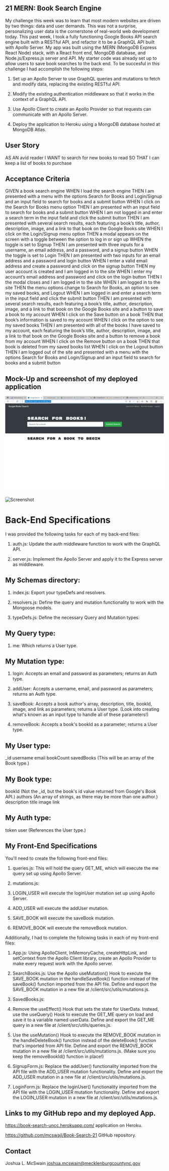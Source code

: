 ## 21 MERN: Book Search Engine
My challenge this week was to learn that most modern websites are driven by two things: data and user demands. This was not a surprise, personalizing user data is the cornerstone of real-world web development today. 
This past week, I took a fully functioning Google Books API search engine built with a RESTful API, and refactor it to be a GraphQL API built with Apollo Server. My app was built using the MERN (MongoDB Express React Node) stack, with a React front end, MongoDB database, and Node.js/Express.js server and API. My starter code was already set up to allow users to save book searches to the back end.
To be succesful in this challenge I had accomplish the following steps:

1. Set up an Apollo Server to use GraphQL queries and mutations to fetch and modify data, replacing the existing RESTful API.

2. Modify the existing authentication middleware so that it works in the context of a GraphQL API.

3. Use Apollo Client to create an Apollo Provider so that requests can communicate with an Apollo Server.

4. Deploy the application to Heroku using a MongoDB database hosted at MongoDB Atlas.

## User Story
AS AN avid reader
I WANT to search for new books to read
SO THAT I can keep a list of books to purchase

## Acceptance Criteria
GIVEN a book search engine
WHEN I load the search engine
THEN I am presented with a menu with the options Search for Books and Login/Signup and an input field to search for books and a submit button
WHEN I click on the Search for Books menu option
THEN I am presented with an input field to search for books and a submit button
WHEN I am not logged in and enter a search term in the input field and click the submit button
THEN I am presented with several search results, each featuring a book’s title, author, description, image, and a link to that book on the Google Books site
WHEN I click on the Login/Signup menu option
THEN a modal appears on the screen with a toggle between the option to log in or sign up
WHEN the toggle is set to Signup
THEN I am presented with three inputs for a username, an email address, and a password, and a signup button
WHEN the toggle is set to Login
THEN I am presented with two inputs for an email address and a password and login button
WHEN I enter a valid email address and create a password and click on the signup button
THEN my user account is created and I am logged in to the site
WHEN I enter my account’s email address and password and click on the login button
THEN I the modal closes and I am logged in to the site
WHEN I am logged in to the site
THEN the menu options change to Search for Books, an option to see my saved books, and Logout
WHEN I am logged in and enter a search term in the input field and click the submit button
THEN I am presented with several search results, each featuring a book’s title, author, description, image, and a link to that book on the Google Books site and a button to save a book to my account
WHEN I click on the Save button on a book
THEN that book’s information is saved to my account
WHEN I click on the option to see my saved books
THEN I am presented with all of the books I have saved to my account, each featuring the book’s title, author, description, image, and a link to that book on the Google Books site and a button to remove a book from my account
WHEN I click on the Remove button on a book
THEN that book is deleted from my saved books list
WHEN I click on the Logout button
THEN I am logged out of the site and presented with a menu with the options Search for Books and Login/Signup and an input field to search for books and a submit button  

## Mock-Up  and screenshot of my deployed application
![screenshot](./images/screenshot.jpg)

![Screenshot](./images/Gif.gif)


# Back-End Specifications
I was provided the following tasks for each of my back-end files:


1. auth.js: Update the auth middleware function to work with the GraphQL API.

2. server.js: Implement the Apollo Server and apply it to the Express server as middleware.

## My Schemas directory:

1. index.js: Export your typeDefs and resolvers.

2. resolvers.js: Define the query and mutation functionality to work with the Mongoose models.

3. typeDefs.js: Define the necessary Query and Mutation types:

## My Query type:

1. me: Which returns a User type.

## My Mutation type:

1. login: Accepts an email and password as parameters; returns an Auth type.


2. addUser: Accepts a username, email, and password as parameters; returns an Auth type.


3. saveBook: Accepts a book author's array, description, title, bookId, image, and link as  parameters; returns a User type. (Look into creating what's known as an input type to handle all of these parameters!)

4. removeBook: Accepts a book's bookId as a parameter; returns a User type.

## My User type:

_id
username
email
bookCount
savedBooks (This will be an array of the Book type.)

## My Book type:

bookId (Not the _id, but the book's id value returned from Google's Book API.)
authors (An array of strings, as there may be more than one author.)
description
title
image
link

## My Auth type:

token
user (References the User type.)


## My Front-End Specifications
You'll need to create the following front-end files:


1. queries.js: This will hold the query GET_ME, which will execute the me query set up using Apollo Server.

2. mutations.js:

3. LOGIN_USER will execute the loginUser mutation set up using Apollo Server.

4. ADD_USER will execute the addUser mutation.

5. SAVE_BOOK will execute the saveBook mutation.

6. REMOVE_BOOK will execute the removeBook mutation.

Additionally, I had to complete the following tasks in each of my front-end files:


1. App.js: Using ApolloClient, InMemoryCache, createHttpLink, and setContext from the Apollo Client library, create an Apollo Provider to make every request work with the Apollo server.

2. SearchBooks.js:
Use the Apollo useMutation() Hook to execute the SAVE_BOOK mutation in the handleSaveBook() function instead of the saveBook() function imported from the API file. Define and export the SAVE_BOOK mutation in a new file at /client/src/utils/mutations.js.


3. SavedBooks.js:

4. Remove the useEffect() Hook that sets the state for UserData.
Instead, use the useQuery() Hook to execute the GET_ME query on load and save it to a variable named userData. Define and export the GET_ME query in a new file at /client/src/utils/queries.js.

5. Use the useMutation() Hook to execute the REMOVE_BOOK mutation in the handleDeleteBook() function instead of the deleteBook() function that's imported from API file. Define and export the REMOVE_BOOK mutation in a new file at /client/src/utils/mutations.js. (Make sure you keep the removeBookId() function in place!)

6. SignupForm.js: Replace the addUser() functionality imported from the API file with the ADD_USER mutation functionality. Define and export the ADD_USER mutation in a new file at /client/src/utils/mutations.js.

7. LoginForm.js: Replace the loginUser() functionality imported from the API file with the LOGIN_USER mutation functionality. Define and export the LOGIN_USER mutation in a new file at /client/src/utils/mutations.js.

## Links to my GitHub repo and my deployed App.

https://book-search-uncc.herokuapp.com/ application on Heroku.

https://github.com/mcswajl/Book-Search-21 GitHub repository.

## Contact
Joshua L. McSwain
joshua.mcswain@mecklenburgcountync.gov
